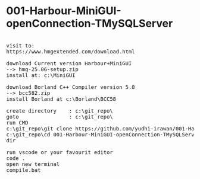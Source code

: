 # 001-Harbour-MiniGUI-openConnection-TMySQLServer

<pre>

visit to:
https://www.hmgextended.com/download.html

download Current version Harbour+MiniGUI
--> hmg-25.06-setup.zip
install at: c:\MiniGUI

download Borland C++ Compiler version 5.8
--> bcc582.zip
install Borland at c:\Borland\BCC58

create directory	: c:\git_repo\
goto		        : c:\git_repo\
run CMD
c:\git_repo\git clone https://github.com/yudhi-irawan/001-Harbour-MiniGUI-openConnection-TMySQLServer.git
c:\git_repo\cd 001-Harbour-MiniGUI-openConnection-TMySQLServer
dir

run vscode or your favourit editor
code .
open new terminal
compile.bat
</pre>



